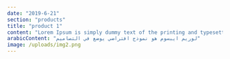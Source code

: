 ```yaml
---
date: "2019-6-21"
section: "products"
title: "product 1"
content: "Lorem Ipsum is simply dummy text of the printing and typesetting industry."
arabicContent: "لوريم ايبسوم هو نموذج افتراضي يوضع في التصاميم"
image: /uploads/img2.png
---
```

